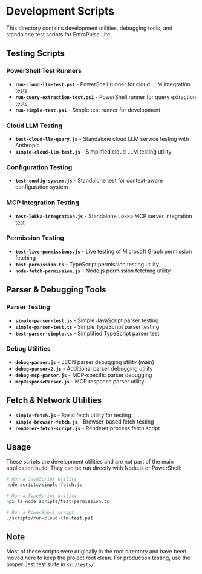 # Development Scripts

This directory contains development utilities, debugging tools, and standalone test scripts for EntraPulse Lite.

## Testing Scripts

### PowerShell Test Runners
- **`run-cloud-llm-test.ps1`** - PowerShell runner for cloud LLM integration tests
- **`run-query-extraction-test.ps1`** - PowerShell runner for query extraction tests  
- **`run-simple-test.ps1`** - Simple test runner for development

### Cloud LLM Testing
- **`test-cloud-llm-query.js`** - Standalone cloud LLM service testing with Anthropic
- **`simple-cloud-llm-test.js`** - Simplified cloud LLM testing utility

### Configuration Testing
- **`test-config-system.js`** - Standalone test for context-aware configuration system

### MCP Integration Testing
- **`test-lokka-integration.js`** - Standalone Lokka MCP server integration test

### Permission Testing
- **`test-live-permissions.js`** - Live testing of Microsoft Graph permission fetching
- **`test-permission.ts`** - TypeScript permission testing utility
- **`node-fetch-permission.js`** - Node.js permission fetching utility

## Parser & Debugging Tools

### Parser Testing
- **`simple-parser-test.js`** - Simple JavaScript parser testing
- **`simple-parser-test.ts`** - Simple TypeScript parser testing  
- **`test-parser-simple.ts`** - Simplified TypeScript parser test

### Debug Utilities
- **`debug-parser.js`** - JSON parser debugging utility (main)
- **`debug-parser-2.js`** - Additional parser debugging utility
- **`debug-mcp-parser.js`** - MCP-specific parser debugging
- **`mcpResponseParser.js`** - MCP response parser utility

## Fetch & Network Utilities

- **`simple-fetch.js`** - Basic fetch utility for testing
- **`simple-browser-fetch.js`** - Browser-based fetch testing
- **`renderer-fetch-script.js`** - Renderer process fetch script

## Usage

These scripts are development utilities and are not part of the main application build. They can be run directly with Node.js or PowerShell:

```bash
# Run a JavaScript utility
node scripts/simple-fetch.js

# Run a TypeScript utility  
npx ts-node scripts/test-permission.ts

# Run a PowerShell script
./scripts/run-cloud-llm-test.ps1
```

## Note

Most of these scripts were originally in the root directory and have been moved here to keep the project root clean. For production testing, use the proper Jest test suite in `src/tests/`.
